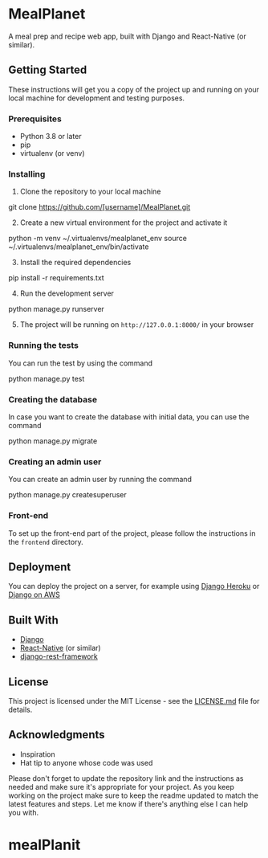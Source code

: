# MealPlanet

A meal prep and recipe web app, built with Django and React-Native (or similar).

## Getting Started

These instructions will get you a copy of the project up and running on your local machine for development and testing purposes.

### Prerequisites

- Python 3.8 or later
- pip
- virtualenv (or venv)

### Installing

1. Clone the repository to your local machine

git clone https://github.com/[username]/MealPlanet.git


2. Create a new virtual environment for the project and activate it

python -m venv ~/.virtualenvs/mealplanet_env
source ~/.virtualenvs/mealplanet_env/bin/activate


3. Install the required dependencies

pip install -r requirements.txt


4. Run the development server

python manage.py runserver


5. The project will be running on `http://127.0.0.1:8000/` in your browser

### Running the tests

You can run the test by using the command

python manage.py test


### Creating the database

In case you want to create the database with initial data, you can use the command

python manage.py migrate


### Creating an admin user

You can create an admin user by running the command

python manage.py createsuperuser


### Front-end

To set up the front-end part of the project, please follow the instructions in the `frontend` directory.

## Deployment

You can deploy the project on a server, for example using [Django Heroku](https://devcenter.heroku.com/articles/django-app-configuration) or [Django on AWS](https://aws.amazon.com/getting-started/hands-on/deploy-python-application/)

## Built With

- [Django](https://www.djangoproject.com/)
- [React-Native](https://reactnative.dev/) (or similar)
- [django-rest-framework](https://www.django-rest-framework.org/)

## License

This project is licensed under the MIT License - see the [LICENSE.md](LICENSE.md) file for details.

## Acknowledgments

- Inspiration
- Hat tip to anyone whose code was used

Please don't forget to update the repository link and the instructions as needed and make sure it's appropriate for your project.
As you keep working on the project make sure to keep the readme updated to match the latest features and steps.
Let me know if there's anything else I can help you with.
# mealPlanit
